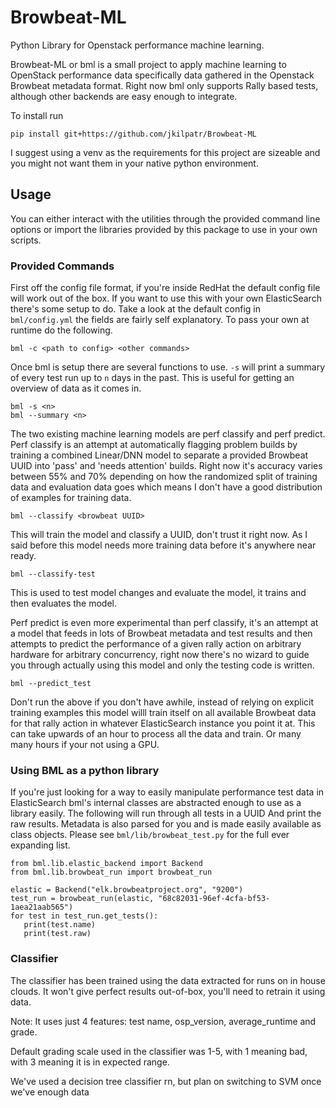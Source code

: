 # Browbeat-ML
Python Library for Openstack performance machine learning.

Browbeat-ML or bml is a small project to apply machine learning to OpenStack
performance data specifically data gathered in the Openstack Browbeat metadata
format. Right now bml only supports Rally based tests, although other backends
are easy enough to integrate.

To install run

	pip install git+https://github.com/jkilpatr/Browbeat-ML

I suggest using a venv as the requirements for this project are sizeable and you
might not want them in your native python environment.

## Usage

You can either interact with the utilities through the provided command line
options or import the libraries provided by this package to use in your own
scripts.

### Provided Commands

First off the config file format, if you're inside RedHat the default config
file will work out of the box. If you want to use this with your own ElasticSearch
there's some setup to do. Take a look at the default config in `bml/config.yml`
the fields are fairly self explanatory. To pass your own at runtime do the following.

	bml -c <path to config> <other commands>

Once bml is setup there are several functions to use. `-s` will print a summary
of every test run up to `n` days in the past. This is useful for getting an
overview of data as it comes in.

	bml -s <n>
	bml --summary <n>

The two existing machine learning models are perf classify and perf predict.
Perf classify is an attempt at automatically flagging problem builds by training
a combined Linear/DNN model to separate a provided Browbeat UUID into 'pass' and
'needs attention' builds. Right now it's accuracy varies between 55% and 70%
depending on how the randomized split of training data and evaluation data goes
which means I don't have a good distribution of examples for training data.

	bml --classify <browbeat UUID>

This will train the model and classify a UUID, don't trust it right now. As I said
before this model needs more training data before it's anywhere near ready.

	bml --classify-test

This is used to test model changes and evaluate the model, it trains and then
evaluates the model.

Perf predict is even more experimental than perf classify, it's an attempt
at a model that feeds in lots of Browbeat metadata and test results and then
attempts to predict the performance of a given rally action on arbitrary hardware
for arbitrary concurrency, right now there's no wizard to guide you through
actually using this model and only the testing code is written.

	bml --predict_test

Don't run the above if you don't have awhile, instead of relying on explicit
training examples this model willl train itself on all available Browbeat data
for that rally action in whatever ElasticSearch instance you point it at. This
can take upwards of an hour to process all the data and train. Or many many hours
if your not using a GPU.


### Using BML as a python library

If you're just looking for a way to easily manipulate performance test data in
ElasticSearch bml's internal classes are abstracted enough to use as a library
easily. The following will run through all tests in a UUID And print the raw
results. Metadata is also parsed for you and is made easily available as class
objects. Please see `bml/lib/browbeat_test.py` for the full ever expanding list.

	from bml.lib.elastic_backend import Backend
	from bml.lib.browbeat_run import browbeat_run

	elastic = Backend("elk.browbeatproject.org", "9200")
	test_run = browbeat_run(elastic, "68c82031-96ef-4cfa-bf53-1aea21aab565")
	for test in test_run.get_tests():
	   print(test.name)
	   print(test.raw)

### Classifier

The classifier has been trained using the data extracted for runs on in house clouds.
It won't give perfect results out-of-box, you'll need to retrain it using data.

Note: It uses just 4 features: test name, osp_version, average_runtime and grade. 

Default grading scale used in the classifier was 1-5, with 1 meaning bad, with 3 
meaning it is in expected range. 

We've used a decision tree classifier rn, but plan on switching to SVM once we've
enough data
